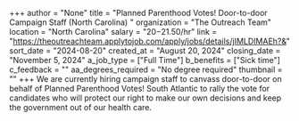 +++
author = "None"
title = "Planned Parenthood Votes! Door-to-door Campaign Staff (North Carolina) "
organization = "The Outreach Team"
location = "North Carolina"
salary = "$20-$21.50/hr"
link = "https://theoutreachteam.applytojob.com/apply/jobs/details/jIMLDIMAEh?&"
sort_date = "2024-08-20"
created_at = "August 20, 2024"
closing_date = "November 5, 2024"
a_job_type = ["Full Time"]
b_benefits = ["Sick time"]
c_feedback = ""
aa_degrees_required = "No degree required"
thumbnail = ""
+++
We are currently hiring campaign staff to canvass door-to-door on behalf of Planned Parenthood Votes! South Atlantic to rally the vote for candidates who will protect our right to make our own decisions and keep the government out of our health care.